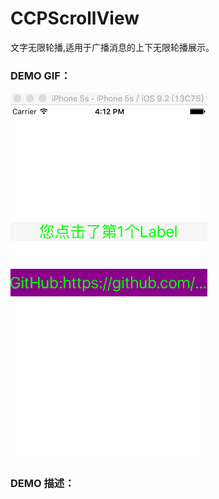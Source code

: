 # CCPScrollView

文字无限轮播,适用于广播消息的上下无限轮播展示。

### DEMO GIF：

![Image text]( https://github.com/IMCCP/CCPScrollView/blob/master/CCPScrollView/CCPScrollView/scrollView.gif)

### DEMO 描述：


